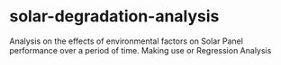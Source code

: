 # solar-degradation-analysis
Analysis on the effects of environmental factors on Solar Panel performance over a period of time. Making use or Regression Analysis
